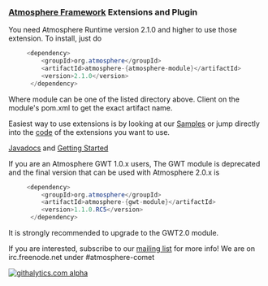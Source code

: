 ### [Atmosphere Framework](https://github.com/Atmosphere/atmosphere) Extensions and Plugin

You need Atmosphere Runtime version 2.1.0 and higher to use those extension. To install, just do

```java
     <dependency>
         <groupId>org.atmosphere</groupId>
         <artifactId>atmosphere-{atmosphere-module}</artifactId>
         <version>2.1.0</version>
      </dependency>
```
Where module can be one of the listed directory above. Client on the module's pom.xml to get the exact artifact name.

Easiest way to use extensions is by looking at our [Samples](https://github.com/Atmosphere/atmosphere-samples) 
or jump directly into the [code](https://github.com/Atmosphere/atmosphere-samplesi/extensions-samples) of the extensions you want to use.

[Javadocs](http://atmosphere.github.io/atmosphere-extensions/apidocs/) and [Getting Started](https://github.com/Atmosphere/atmosphere-extensions/wiki)

If you are an Atmosphere GWT 1.0.x users, The GWT module is deprecated and the final version that can be used with Atmosphere 2.0.x is
```java
     <dependency>
         <groupId>org.atmosphere</groupId>
         <artifactId>atmosphere-{gwt-module}</artifactId>
         <version>1.1.0.RC5</version>
      </dependency>
```
It is strongly recommended to upgrade to the GWT2.0 module.

If you are interested, subscribe to our [mailing list](http://groups.google.com/group/atmosphere-framework) for more info!  We are on irc.freenode.net under #atmosphere-comet

[![githalytics.com alpha](https://cruel-carlota.pagodabox.com/d21472996f6ee363312cce7b15d3b18a "githalytics.com")](http://githalytics.com/Atmosphere/atmosphere-extensions)
